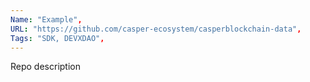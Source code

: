 ```yaml
--- 
Name: "Example", 
URL: "https://github.com/casper-ecosystem/casperblockchain-data",
Tags: "SDK, DEVXDAO", 
--- 
```

<!--lang:en--> 
Repo description
<!--lang:es--] 
Repo desc es
[!--lang:*--> 
